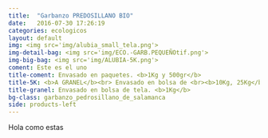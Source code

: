 ```yaml
---
title:  "Garbanzo PREDOSILLANO BIO"
date:   2016-07-30 17:26:19
categories: ecologicos
layout: default
img: <img src='img/alubia_small_tela.png'>
img-detail-bag: <img src='img/ECO.-GARB.PEQUEÑOtif.png'>
img-big-bag: <img src='img/ALUBIA-5K.png'>
coment: Este es el uno
title-coment: Envasado en paquetes. <b>1Kg y 500gr</b>
title-5K: <b>A GRANEL</b><br> Envasado en bolsa de <br><b>10Kg, 25Kg</b> 
title-granel: Envasado en bolsa de tela. <b>1Kg</b> 
bg-class: garbanzo_pedrosillano_de_salamanca
side: products-left
---
```


Hola como estas